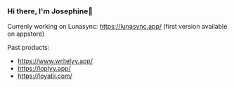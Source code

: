 ### Hi there, I'm Josephine👋

Currenly working on Lunasync: https://lunasync.app/ (first version available on appstore)

Past products: 
- https://www.writelyy.app/
- https://loplyy.app/
- https://loyatii.com/
